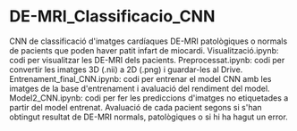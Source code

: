 # DE-MRI_Classificacio_CNN
CNN de classificació d'imatges cardíaques DE-MRI patològiques o normals de pacients que poden haver patit infart de miocardi.
Visualització.ipynb: codi per visualitzar les DE-MRI dels pacients.
Preprocessat.ipynb: codi per convertir les imatges 3D (.nii) a 2D (.png) i guardar-les al Drive. 
Entrenament_final_CNN.ipynb: codi per entrenar el model CNN amb les imatges de la base d'entrenament i avaluació del rendiment del model. 
Model2_CNN.ipynb: codi per fer les prediccions d'imatges no etiquetades a partir del model entrenat. Avaluació de cada pacient segons si s'han obtingut         resultat de DE-MRI normals, patològiques o si hi ha hagut un error.  
